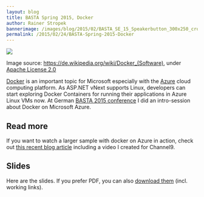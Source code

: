 ```yaml
---
layout: blog
title: BASTA Spring 2015, Docker
author: Rainer Stropek
bannerimage: /images/blog/2015/02/BASTA_SE_15_Speakerbutton_300x250_cropped.png
permalink: /2015/02/24/BASTA-Spring-2015-Docker
---
```


<p xmlns="http://www.w3.org/1999/xhtml">
  <img src="{{site.baseurl}}/images/blog/2015/02/Docker_(container_engine)_logo.png" />
</p><p class="imageCaption" xmlns="http://www.w3.org/1999/xhtml">Image source: <a href="https://de.wikipedia.org/wiki/Docker_(Software)" target="_blank">https://de.wikipedia.org/wiki/Docker_(Software)</a>, under <a href="https://github.com/dotcloud/docker/blob/master/LICENSE" target="_blank">Apache License 2.0</a></p><p xmlns="http://www.w3.org/1999/xhtml">
  <a href="https://www.docker.com/" target="_blank">Docker</a> is an important topic for Microsoft especially with the <a href="http://azure.microsoft.com" target="_blank">Azure</a> cloud computing platform. As ASP.NET vNext supports Linux, developers can start exploring Docker Containers for running their applications in Azure Linux VMs now. At German <a href="http://basta.net" target="_blank">BASTA 2015 conference</a> I did an intro-session about Docker on Microsoft Azure.</p><h2 xmlns="http://www.w3.org/1999/xhtml">Read more</h2><p xmlns="http://www.w3.org/1999/xhtml">If you want to watch a larger sample with docker on Azure in action, check out <a href="http://www.software-architects.com/devblog/2015/02/05/ASPNET-Docker-and-Linux-in-Azure" target="_blank">this recent blog article</a> including a video I created for Channel9.</p><h2 xmlns="http://www.w3.org/1999/xhtml">Slides</h2><p xmlns="http://www.w3.org/1999/xhtml">Here are the slides. If you prefer PDF, you can also <a href="{{site.baseurl}}/images/blog/2015/02/Docker.pdf" target="_blank">download them</a> (incl. working links).</p><script async="async" class="speakerdeck-embed" data-id="dee129eda44444f09080bd9f7a1abb71" data-ratio="1.77777777777778" src="//speakerdeck.com/assets/embed.js" xmlns="http://www.w3.org/1999/xhtml"></script>
